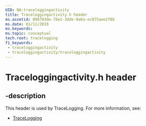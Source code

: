 ```yaml
---
UID: NA:traceloggingactivity
title: Traceloggingactivity.h header
ms.assetid: 096793de-78e2-3dde-9a6a-ec875aee2f88
ms.date: 01/11/2019
ms.keywords: 
ms.topic: conceptual
tech.root: tracelogging
f1_keywords:
 - traceloggingactivity
 - traceloggingactivity/traceloggingactivity
---
```


# Traceloggingactivity.h header


## -description

This header is used by TraceLogging. For more information, see:

- [TraceLogging](../_tracelogging/index.md)

